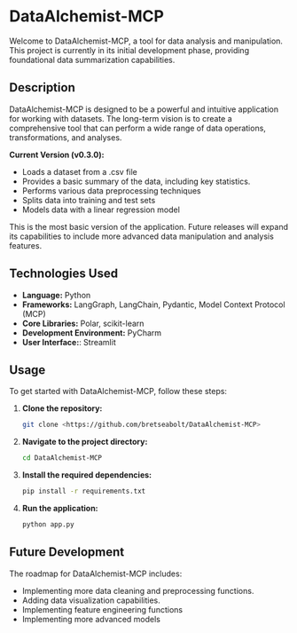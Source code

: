 # DataAlchemist-MCP

Welcome to DataAlchemist-MCP, a tool for data analysis and manipulation. This project is currently in its initial development phase, providing foundational data summarization capabilities.

## Description

DataAlchemist-MCP is designed to be a powerful and intuitive application for working with datasets. The long-term vision is to create a comprehensive tool that can perform a wide range of data operations, transformations, and analyses.

**Current Version (v0.3.0):**
* Loads a dataset from a .csv file
* Provides a basic summary of the data, including key statistics.
* Performs various data preprocessing techniques
* Splits data into training and test sets
* Models data with a linear regression model

This is the most basic version of the application. Future releases will expand its capabilities to include more advanced data manipulation and analysis features.

## Technologies Used

* **Language:** Python
* **Frameworks:** LangGraph, LangChain, Pydantic, Model Context Protocol (MCP)
* **Core Libraries:** Polar, scikit-learn
* **Development Environment:** PyCharm
* **User Interface:**: Streamlit

## Usage

To get started with DataAlchemist-MCP, follow these steps:

1.  **Clone the repository:**
    ```bash
    git clone <https://github.com/bretseabolt/DataAlchemist-MCP>
    ```
2.  **Navigate to the project directory:**
    ```bash
    cd DataAlchemist-MCP
    ```
3.  **Install the required dependencies:**
    ```bash
    pip install -r requirements.txt
    ```
4.  **Run the application:**
    ```bash
    python app.py
    ```

## Future Development

The roadmap for DataAlchemist-MCP includes:
* Implementing more data cleaning and preprocessing functions.
* Adding data visualization capabilities.
* Implementing feature engineering functions
* Implementing more advanced models
